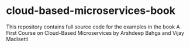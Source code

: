 # cloud-based-microservices-book
This repository contains full source code for the examples in the book A First Course on Cloud-Based Microservices by Arshdeep Bahga and Vijay Madisetti
